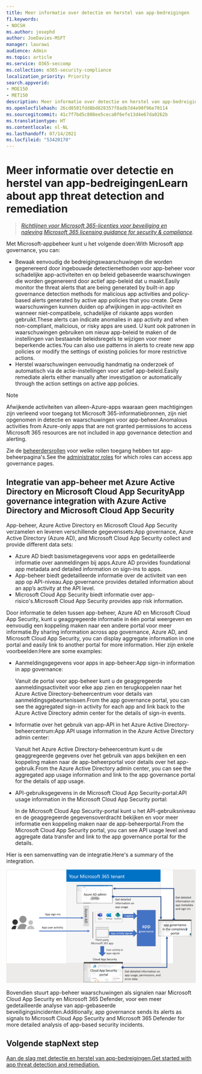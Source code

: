 ```yaml
---
title: Meer informatie over detectie en herstel van app-bedreigingen
f1.keywords:
- NOCSH
ms.author: josephd
author: JoeDavies-MSFT
manager: laurawi
audience: Admin
ms.topic: article
ms.service: O365-seccomp
ms.collection: m365-security-compliance
localization_priority: Priority
search.appverid:
- MOE150
- MET150
description: Meer informatie over detectie en herstel van app-bedreigingen.
ms.openlocfilehash: 26cd8501fdd8bd828357f8adb7d4e90f96e70114
ms.sourcegitcommit: 41c7f7bd5c808ee5ceca0f6efe13d4e67da0262b
ms.translationtype: HT
ms.contentlocale: nl-NL
ms.lasthandoff: 07/14/2021
ms.locfileid: "53420170"
---
```

# <a name="learn-about-app-threat-detection-and-remediation"></a><span data-ttu-id="3d387-103">Meer informatie over detectie en herstel van app-bedreigingen</span><span class="sxs-lookup"><span data-stu-id="3d387-103">Learn about app threat detection and remediation</span></span>

><span data-ttu-id="3d387-104">*[Richtlijnen voor Microsoft 365-licenties voor beveiliging en naleving](https://aka.ms/ComplianceSD).*</span><span class="sxs-lookup"><span data-stu-id="3d387-104">*[Microsoft 365 licensing guidance for security & compliance](https://aka.ms/ComplianceSD).*</span></span>

<span data-ttu-id="3d387-105">Met Microsoft-appbeheer kunt u het volgende doen:</span><span class="sxs-lookup"><span data-stu-id="3d387-105">With Microsoft app governance, you can:</span></span>

- <span data-ttu-id="3d387-106">Bewaak eenvoudig de bedreigingswaarschuwingen die worden gegenereerd door ingebouwde detectiemethoden voor app-beheer voor schadelijke app-activiteiten en op beleid gebaseerde waarschuwingen die worden gegenereerd door actief app-beleid dat u maakt.</span><span class="sxs-lookup"><span data-stu-id="3d387-106">Easily monitor the threat alerts that are being generated by built-in app governance detection methods for malicious app activities and policy-based alerts generated by active app policies that you create.</span></span> <span data-ttu-id="3d387-107">Deze waarschuwingen kunnen duiden op afwijkingen in app-activiteit en wanneer niet-compatibele, schadelijke of riskante apps worden gebruikt.</span><span class="sxs-lookup"><span data-stu-id="3d387-107">These alerts can indicate anomalies in app activity and when non-compliant, malicious, or risky apps are used.</span></span>  <span data-ttu-id="3d387-108">U kunt ook patronen in waarschuwingen gebruiken om nieuw app-beleid te maken of de instellingen van bestaande beleidsregels te wijzigen voor meer beperkende acties.</span><span class="sxs-lookup"><span data-stu-id="3d387-108">You can also use patterns in alerts to create new app policies or modify the settings of existing policies for more restrictive actions.</span></span>
- <span data-ttu-id="3d387-109">Herstel waarschuwingen eenvoudig handmatig na onderzoek of automatisch via de actie-instellingen voor actief app-beleid.</span><span class="sxs-lookup"><span data-stu-id="3d387-109">Easily remediate alerts either manually after investigation or automatically through the action settings on active app policies.</span></span>


>[!Note]
><span data-ttu-id="3d387-110">Afwijkende activiteiten van alleen-Azure-apps waaraan geen machtigingen zijn verleend voor toegang tot Microsoft 365-informatiebronnen, zijn niet opgenomen in detectie en waarschuwingen voor app-beheer.</span><span class="sxs-lookup"><span data-stu-id="3d387-110">Anomalous activities from Azure-only apps that are not granted permissions to access Microsoft 365 resources are not included in app governance detection and alerting.</span></span>
>

<span data-ttu-id="3d387-111">Zie de [beheerdersrollen](app-governance-get-started.md#administrator-roles) voor welke rollen toegang hebben tot app-beheerpagina's.</span><span class="sxs-lookup"><span data-stu-id="3d387-111">See the [administrator roles](app-governance-get-started.md#administrator-roles) for which roles can access app governance pages.</span></span>


## <a name="app-governance-integration-with-azure-active-directory-and-microsoft-cloud-app-security"></a><span data-ttu-id="3d387-112">Integratie van app-beheer met Azure Active Directory en Microsoft Cloud App Security</span><span class="sxs-lookup"><span data-stu-id="3d387-112">App governance integration with Azure Active Directory and Microsoft Cloud App Security</span></span>

<span data-ttu-id="3d387-113">App-beheer, Azure Active Directory en Microsoft Cloud App Security verzamelen en leveren verschillende gegevenssets:</span><span class="sxs-lookup"><span data-stu-id="3d387-113">App governance, Azure Active Directory (Azure AD), and Microsoft Cloud App Security collect and provide different data sets:</span></span>

- <span data-ttu-id="3d387-114">Azure AD biedt basismetagegevens voor apps en gedetailleerde informatie over aanmeldingen bij apps.</span><span class="sxs-lookup"><span data-stu-id="3d387-114">Azure AD provides foundational app metadata and detailed information on sign-ins to apps.</span></span>
- <span data-ttu-id="3d387-115">App-beheer biedt gedetailleerde informatie over de activiteit van een app op API-niveau.</span><span class="sxs-lookup"><span data-stu-id="3d387-115">App governance provides detailed information about an app’s activity at the API level.</span></span>
- <span data-ttu-id="3d387-116">Microsoft Cloud App Security biedt informatie over app-risico's.</span><span class="sxs-lookup"><span data-stu-id="3d387-116">Microsoft Cloud App Security provides app risk information.</span></span>

<span data-ttu-id="3d387-117">Door informatie te delen tussen app-beheer, Azure AD en Microsoft Cloud App Security, kunt u geaggregeerde informatie in één portal weergeven en eenvoudig een koppeling maken naar een andere portal voor meer informatie.</span><span class="sxs-lookup"><span data-stu-id="3d387-117">By sharing information across app governance, Azure AD, and Microsoft Cloud App Security, you can display aggregate information in one portal and easily link to another portal for more information.</span></span> <span data-ttu-id="3d387-118">Hier zijn enkele voorbeelden:</span><span class="sxs-lookup"><span data-stu-id="3d387-118">Here are some examples:</span></span>

- <span data-ttu-id="3d387-119">Aanmeldingsgegevens voor apps in app-beheer:</span><span class="sxs-lookup"><span data-stu-id="3d387-119">App sign-in information in app governance:</span></span>

  <span data-ttu-id="3d387-120">Vanuit de portal voor app-beheer kunt u de geaggregeerde aanmeldingsactiviteit voor elke app zien en terugkoppelen naar het Azure Active Directory-beheercentrum voor details van aanmeldingsgebeurtenissen.</span><span class="sxs-lookup"><span data-stu-id="3d387-120">From the app governance portal, you can see the aggregated sign-in activity for each app and link back to the Azure Active Directory admin center for the details of sign-in events.</span></span>

- <span data-ttu-id="3d387-121">Informatie over het gebruik van app-API in het Azure Active Directory-beheercentrum:</span><span class="sxs-lookup"><span data-stu-id="3d387-121">App API usage information in the Azure Active Directory admin center:</span></span>

  <span data-ttu-id="3d387-122">Vanuit het Azure Active Directory-beheercentrum kunt u de geaggregeerde gegevens over het gebruik van apps bekijken en een koppeling maken naar de app-beheerportal voor details over het app-gebruik.</span><span class="sxs-lookup"><span data-stu-id="3d387-122">From the Azure Active Directory admin center, you can see the aggregated app usage information and link to the app governance portal for the details of app usage.</span></span>

- <span data-ttu-id="3d387-123">API-gebruiksgegevens in de Microsoft Cloud App Security-portal:</span><span class="sxs-lookup"><span data-stu-id="3d387-123">API usage information in the Microsoft Cloud App Security portal:</span></span> 

  <span data-ttu-id="3d387-124">In de Microsoft Cloud App Security-portal kunt u het API-gebruiksniveau en de geaggregeerde gegevensoverdracht bekijken en voor meer informatie een koppeling maken naar de app-beheerportal.</span><span class="sxs-lookup"><span data-stu-id="3d387-124">From the Microsoft Cloud App Security portal, you can see API usage level and aggregate data transfer and link to the app governance portal for the details.</span></span>

<span data-ttu-id="3d387-125">Hier is een samenvatting van de integratie.</span><span class="sxs-lookup"><span data-stu-id="3d387-125">Here's a summary of the integration.</span></span>

![De integratie van app-beheer met Azure AD en Microsoft Cloud App Security](..\media\manage-app-protection-governance\mapg-integration.png)

<span data-ttu-id="3d387-127">Bovendien stuurt app-beheer waarschuwingen als signalen naar Microsoft Cloud App Security en Microsoft 365 Defender, voor een meer gedetailleerde analyse van app-gebaseerde beveiligingsincidenten.</span><span class="sxs-lookup"><span data-stu-id="3d387-127">Additionally, app governance sends its alerts as signals to Microsoft Cloud App Security and Microsoft 365 Defender for more detailed analysis of app-based security incidents.</span></span>

<!--

CFA #3 Scenario 1:  As an admin, I can investigate alerts associated to my M365 apps through MAPG.
CFA #3 Scenario 2: As an admin, I can manually remediate 
CFA #3 Scenario 3: As an admin, I can configure policies to perform automatic 
--> 

## <a name="next-step"></a><span data-ttu-id="3d387-128">Volgende stap</span><span class="sxs-lookup"><span data-stu-id="3d387-128">Next step</span></span>

[<span data-ttu-id="3d387-129">Aan de slag met detectie en herstel van app-bedreigingen.</span><span class="sxs-lookup"><span data-stu-id="3d387-129">Get started with app threat detection and remediation.</span></span>](app-governance-detect-remediate-get-started.md)
